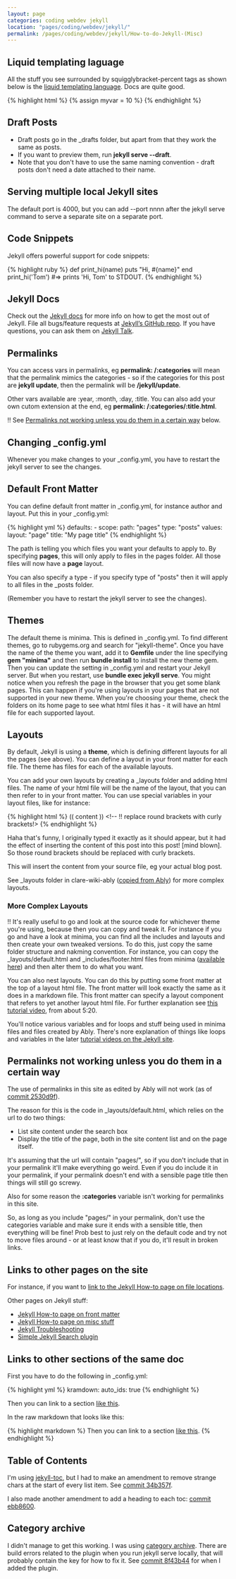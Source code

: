 ```yaml
---
layout: page
categories: coding webdev jekyll 
location: "pages/coding/webdev/jekyll/"
permalink: /pages/coding/webdev/jekyll/How-to-do-Jekyll-(Misc)
---
```


## Liquid templating laguage

All the stuff you see surrounded by squigglybracket-percent tags as shown below is the [liquid templating language](https://shopify.github.io/liquid/). Docs are quite good.

{% highlight html %}
  {% assign myvar = 10 %}
{% endhighlight %}

## Draft Posts

* Draft posts go in the _drafts folder, but apart from that they work the same as posts.  
* If you want to preview them, run **jekyll serve --draft**.  
* Note that you don't have to use the same naming convention - draft posts don't need a date attached to their name.

## Serving multiple local Jekyll sites

The default port is 4000, but you can add --port nnnn after the jekyll serve command to serve a separate site on a separate port.

## Code Snippets

Jekyll offers powerful support for code snippets:

{% highlight ruby %}
def print_hi(name)
  puts "Hi, #{name}"
end
print_hi('Tom')
#=> prints 'Hi, Tom' to STDOUT.
{% endhighlight %}

## Jekyll Docs

Check out the [Jekyll docs][jekyll-docs] for more info on how to get the most out of Jekyll. File all bugs/feature requests at [Jekyll’s GitHub repo][jekyll-gh]. If you have questions, you can ask them on [Jekyll Talk][jekyll-talk].

[jekyll-docs]: https://jekyllrb.com/docs/home
[jekyll-gh]:   https://github.com/jekyll/jekyll
[jekyll-talk]: https://talk.jekyllrb.com/

## Permalinks

You can access vars in permalinks, eg **permalink: /:categories** will mean that the permalink mimics the categories - so if the categories for this post are **jekyll update**, then the permalink will be **/jekyll/update**.

Other vars available are :year, :month, :day, :title. You can also add your own cutom extension at the end, eg **permalink: /:categories/:title.html**.

!! See [Permalinks not working unless you do them in a certain way](#permalinks-not-working-unless-you-do-them-in-a-certain-way) below.

## Changing _config.yml

Whenever you make changes to your _config.yml, you have to restart the jekyll server to see the changes.

## Default Front Matter

You can define default front matter in _config.yml, for instance author and layout. Put this in your _config.yml:

{% highlight yml %}
defaults:
    -
        scope:
            path: "pages"
            type: "posts"
        values:
            layout: "page"
            title: "My page title"
{% endhighlight %}

The path is telling you which files you want your defaults to apply to. By specifying **pages**, this will only apply to files in the pages folder. All those files will now have a **page** layout.

You can also specify a type - if you specify type of "posts" then it will apply to all files in the _posts folder.

(Remember you have to restart the jekyll server to see the changes).

## Themes

The default theme is minima. This is defined in _config.yml. To find different themes, go to rubygems.org and search for "jekyll-theme". Once you have the name of the theme you want, add it to **Gemfile** under the line specifying **gem "minima"** and then run **bundle install** to install the new theme gem. Then you can update the setting in _config.yml and restart your Jekyll server. But when you restart, use **bundle exec jekyll serve**. You might notice when you refresh the page in the browser that you get some blank pages. This can happen if you're using layouts in your pages that are not supported in your new theme. When you're choosing your theme, check the folders on its home page to see what html files it has - it will have an html file for each supported layout. 

## Layouts

By default, Jekyll is using a **theme**, which is defining different layouts for all the pages (see above). You can define a layout in your front matter for each file. The theme has files for each of the available layouts.

You can add your own layouts by creating a _layouts folder and adding html files. The name of your html file will be the name of the layout, that you can then refer to in your front matter. You can use special variables in your layout files, like for instance:

{% highlight html %}
(( content )) <!-- !! replace round brackets with curly brackets!>
{% endhighlight %}

Haha that's funny, I originally typed it exactly as it should appear, but it had the effect of inserting the content of this post into this post! [mind blown]. So those round brackets should be replaced with curly brackets.

This will insert the content from your source file, eg your actual blog post.

See _layouts folder in clare-wiki-ably ([copied from Ably](https://github.com/ably/wiki-site)) for more complex layouts.

### More Complex Layouts

!! It's really useful to go and look at the source code for whichever theme you're using, because then you can copy and tweak it. For instance if you go and have a look at minima, you can find all the includes and layouts and then create your own tweaked versions. To do this, just copy the same folder structure and nakming convention. For instance, you can copy the _layouts/default.html and _includes/footer.html files from minima ([available here](https://github.com/jekyll/minima)) and then alter them to do what you want.

You can also nest layouts. You can do this by putting some front matter at the top of a layout html file. The front matter will look exactly the same as it does in a markdown file. This front matter can specify a layout component that refers to yet another layout html file. For further explanation see [this tutorial video](https://www.youtube.com/watch?v=bDQsGdCWv4I&list=PLLAZ4kZ9dFpOPV5C5Ay0pHaa0RJFhcmcB&index=12), from about 5:20.

You'll notice various variables and for loops and stuff being used in minima files and files created by Ably. There's nore explanation of things like loops and variables in the later [tutorial videos on the Jekyll site](https://jekyllrb.com/tutorials/video-walkthroughs/).

## Permalinks not working unless you do them in a certain way

The use of permalinks in this site as edited by Ably will not work (as of [commit 2530d9f](https://github.com/claresudbery/clare-wiki-ably/commit/2530d9f)).

The reason for this is the code in _layouts/default.html, which relies on the url to do two things:
* List site content under the search box
* Display the title of the page, both in the site content list and on the page itself.  

It's assuming that the url will contain "pages/", so if you don't include that in your permalink it'll make everything go weird. Even if you do include it in your permalink, if your permalink doesn't end with a sensible page title then things will still go screwy.

Also for some reason the **:categories** variable isn't working for permalinks in this site.

So, as long as you include "pages/" in your permalink, don't use the categories variable and make sure it ends with a sensible title, then everything will be fine! Prob best to just rely on the default code and try not to move files around - or at least know that if you do, it'll result in broken links.

## Links to other pages on the site

For instance, if you want to [link to the Jekyll How-to page on file locations](/pages/coding/webdev/jekyll/How-to-do-Jekyll-(File-Locations)).

Other pages on Jekyll stuff:  

- [Jekyll How-to page on front matter](/pages/coding/webdev/jekyll/How-to-do-Jekyll-(Front-Matter))
- [Jekyll How-to page on misc stuff](/pages/coding/webdev/jekyll/How-to-do-Jekyll-(Misc))
- [Jekyll Troubleshooting](/pages/coding/webdev/jekyll/Jekyll-Troubleshooting)
- [Simple Jekyll Search plugin](/pages/coding/webdev/jekyll/Simple-Jekyll-Search)

## Links to other sections of the same doc

First you have to do the following in _config.yml:

{% highlight yml %}
kramdown:
  auto_ids: true
{% endhighlight %}

Then you can link to a section [like this](#draft-posts).

In the raw markdown that looks like this:

{% highlight markdown %}
Then you can link to a section [like this](#draft-posts).
{% endhighlight %}

## Table of Contents

I'm using [jekyll-toc](https://github.com/allejo/jekyll-toc/), but I had to make an amendment to remove strange chars at the start of every list item. See [commit 34b357f](https://github.com/claresudbery/clare-wiki-ably/commit/34b357f).

I also made another amendment to add a heading to each toc: [commit ebb8600](https://github.com/claresudbery/clare-wiki-ably/commit/ebb8600).

## Category archive

I didn't manage to get this working. I was using [category archive](https://github.com/shigeya/jekyll-category-archive-plugin). There are build errors related to the plugin when you run jekyll serve locally, that will probably contain the key for how to fix it. See [commit 8f43b44](https://github.com/claresudbery/clare-wiki-ably/commit/8f43b44) for when I added the plugin.